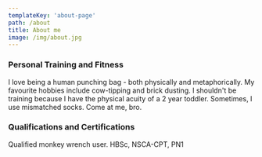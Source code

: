 ```yaml
---
templateKey: 'about-page'
path: /about
title: About me
image: /img/about.jpg
---
```

### Personal Training and Fitness  
I love being a human punching bag - both physically and metaphorically. My favourite hobbies include cow-tipping and brick dusting. I shouldn't be training because I have the physical acuity of a 2 year toddler. Sometimes, I use mismatched socks. Come at me, bro.

### Qualifications and Certifications
Qualified monkey wrench user.
HBSc, NSCA-CPT, PN1

